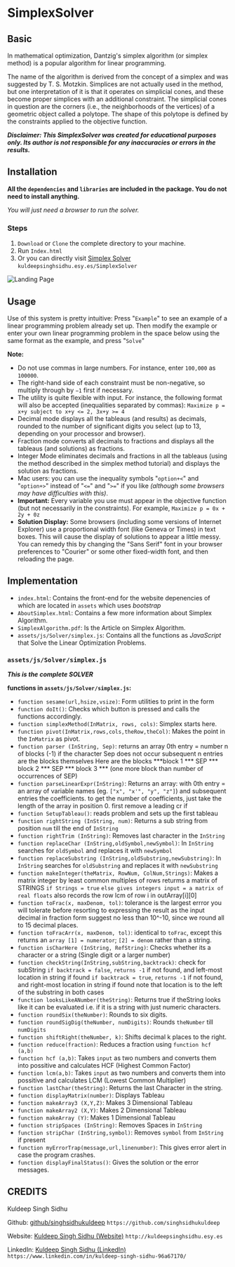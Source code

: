 # SimplexSolver

## Basic

In mathematical optimization, Dantzig's simplex algorithm (or simplex method) is a popular algorithm for linear programming.

The name of the algorithm is derived from the concept of a simplex and was suggested by T. S. Motzkin. Simplices are not actually used in the method, 
but one interpretation of it is that it operates on simplicial cones, and these become proper simplices with an additional constraint. 
The simplicial cones in question are the corners (i.e., the neighborhoods of the vertices) of a geometric object called a polytope. 
The shape of this polytope is defined by the constraints applied to the objective function.

_**Disclaimer: This SimplexSolver was created for educational purposes only. Its author is not responsible for any inaccuracies or errors in the results.**_

## Installation

**All the `dependencies` and `libraries` are included in the package. You do not need to install anything.**

_You will just need a browser to run the solver._

### Steps

1. `Download` or `Clone` the complete directory to your machine.
2. Run `Index.html`
3. Or you can directly visit [Simplex Solver](http://kuldeepsinghsidhu.esy.es/SimplexSolver)
`kuldeepsinghsidhu.esy.es/SimplexSolver`

![Landing Page](https://github.com/singhsidhukuldeep/SimplexSolver/raw/master/SimplexSolver/landing_page.png)

## Usage

Use of this system is pretty intuitive: Press "`Example`" to see an example of a linear programming problem already set up. 
Then modify the example or enter your own linear programming problem in the space below using the same format as the example, and press "`Solve`"

**Note:**
- Do not use commas in large numbers. For instance, enter `100,000` as `100000`.
- The right-hand side of each constraint must be non-negative, so multiply through by `−1` first if necessary.
- The utility is quite flexible with input. For instance, the following format will also be accepted (inequalities separated by commas):
`Maximize p = x+y subject to x+y <= 2, 3x+y >= 4`
- Decimal mode displays all the tableaus (and results) as decimals, rounded to the number of significant digits you select (up to 13, depending on your processor and browser).
- Fraction mode converts all decimals to fractions and displays all the tableaus (and solutions) as fractions.
- Integer Mode eliminates decimals and fractions in all the tableaus (using the method described in the simplex method tutorial) and displays the solution as fractions.
- Mac users: you can use the inequality symbols "`option+<`" and "`option+>`" instead of "`<=`" and "`>=`" if you like _(although some browsers may have difficulties with this)_.
- **Important:** Every variable you use must appear in the objective function (but not necessarily in the constraints). For example, `Maximize p = 0x + 2y + 0z`
- **Solution Display:** Some browsers (including some versions of Internet Explorer) use a proportional width font (like Geneva or Times) in text boxes. This will cause the display of solutions to appear a little messy. You can remedy this by changing the "Sans Serif" font in your browser preferences to "Courier" or some other fixed-width font, and then reloading the page.

## Implementation

- `index.html`: Contains the front-end for the website depenencies of which
are located in `assets` which uses _bootstrap_
- `AboutSimplex.html`: Contains a few more information about Simplex Algorithm.
- `SimplexAlgorithm.pdf`: Is the Article on Simplex Algorithm.
- `assets/js/Solver/simplex.js`: Contains all the functions as _JavaScript_ that Solve the Linear Optimization Problems.

### `assets/js/Solver/simplex.js` 

_**This is the complete SOLVER**_

**functions in `assets/js/Solver/simplex.js`:**
- `function sesame(url,hsize,vsize)`:
Form utilities to print in the form
- `function doIt()`:
Checks which button is pressed and calls the functions accordingly.
- `function simplexMethod(InMatrix, rows, cols)`:
Simplex starts here.
- `function pivot(InMatrix,rows,cols,theRow,theCol)`:
Makes the point in the `InMatrix` as pivot.
- `function parser (InString, Sep)`:
returns an array 0th entry = number n of blocks (-1) if the character Sep does not occur
subsequent n entries are the blocks themselves
Here are the blocks
***block 1 *** SEP *** block 2 *** SEP *** block 3 ***
(one more block than number of occurrences of SEP)
- `function parseLinearExpr(InString)`:
Returns an array: with 0th entry = an array of variable names 
(eg. `["x", "x'", "y", "z"]`)
and subsequent entries the coefficients.
to get the number of coefficients, just take the length of the array in position 0.
first remove a leading cr if 
- `function SetupTableau()`:
reads problem and sets up the first tableau
- `function rightString (InString, num)`:
Returns a sub string from position `num` till the end of `InString`
- `function rightTrim (InString)`:
Removes last character in the `InString`
- `function replaceChar (InString,oldSymbol,newSymbol)`:
In `InString` searches for `oldSymbol` and replaces it with `newSymbol`
- `function replaceSubstring (InString,oldSubstring,newSubstring)`:
In `InString` searches for `oldSubstring` and replaces it with `newSubstring`
- `function makeInteger(theMatrix, RowNum, ColNum,Strings)`:
Makes a matrix integer by least common multiples of rows
returms a matrix of STRINGS `if Strings = true` `else gives integers
input = a matrix of real floats`
also records the row lcm of row i in outArray[i][0]
- `function toFrac(x, maxDenom, tol)`:
tolerance is the largest errror you will tolerate before resorting to 
expressing the result as the input decimal in fraction form
suggest no less than 10^-10, since we round all to 15 decimal places.
- `function toFracArr(x, maxDenom, tol)`:
identical to `toFrac`, except this returns an `array [1] = numerator`;  `[2] = denom` rather than a string.
- `function isCharHere (InString, RefString)`:
Checks whether its a character or a string (Single digit or a larger number)
- `function checkString(InString,subString,backtrack)`:
check for subString
`if backtrack = false`, `returns -1` if not found, and left-most location in string if found
`if backtrack = true`, `returns -1` if not found, and right-most location in string if found
note that location is to the left of the substring in both cases
- `function looksLikeANumber(theString)`:
Returns true if theString looks like it can be evaluated i.e. if it is a string with just numeric characters.
- `function roundSix(theNumber)`:
Rounds to six digits.
- `function roundSigDig(theNumber, numDigits)`:
Rounds `theNumber` till `numDigits`
- `function shiftRight(theNumber, k)`:
Shifts decimal k places to the right.
- `function reduce(fraction)`:
Reduces a fraction using `function hcf (a,b)`
-  `function hcf (a,b)`:
Takes `input` as two numbers and converts them into possitive and calculates HCF (Highest Common Factor)
- `function lcm(a,b)`:
Takes `input` as two numbers and converts them into possitive and calculates LCM (Lowest Common Multiplier)
- `function lastChar(theString)`:
Returns the last Character in the string.
- `function displayMatrix(number)`:
Displays Tableau
- `function makeArray3 (X,Y,Z)`:
Makes 3 Dimensional Tableau
- `function makeArray2 (X,Y)`:
Makes 2 Dimensional Tableau
- `function makeArray (Y)`:
Makes 1 Dimensional Tableau
- `function stripSpaces (InString)`:
Removes Spaces in `InString`
- `function stripChar (InString,symbol)`:
Removes `symbol` from `InString` if present
- `function myErrorTrap(message,url,linenumber)`: 
This gives error alert in case the program crashes.
- `function displayFinalStatus()`:
Gives the solution or the error messages.

## CREDITS
Kuldeep Singh Sidhu

Github: [github/singhsidhukuldeep](https://github.com/singhsidhukuldeep)
`https://github.com/singhsidhukuldeep`

Website: [Kuldeep Singh Sidhu (Website)](http://kuldeepsinghsidhu.esy.es)
`http://kuldeepsinghsidhu.esy.es`

LinkedIn: [Kuldeep Singh Sidhu (LinkedIn)](https://www.linkedin.com/in/kuldeep-singh-sidhu-96a67170/)
`https://www.linkedin.com/in/kuldeep-singh-sidhu-96a67170/`

